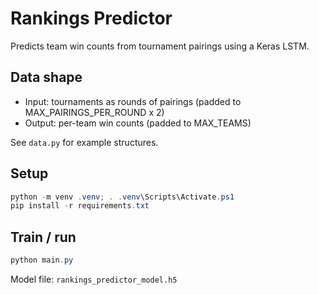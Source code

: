 # Rankings Predictor

Predicts team win counts from tournament pairings using a Keras LSTM.

## Data shape

- Input: tournaments as rounds of pairings (padded to MAX_PAIRINGS_PER_ROUND x 2)
- Output: per-team win counts (padded to MAX_TEAMS)

See `data.py` for example structures.

## Setup

```powershell
python -m venv .venv; . .venv\Scripts\Activate.ps1
pip install -r requirements.txt
```

## Train / run

```powershell
python main.py
```

Model file: `rankings_predictor_model.h5`
